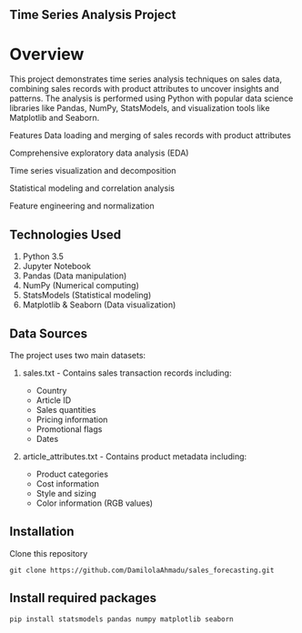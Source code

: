 ## Time Series Analysis Project
# Overview
This project demonstrates time series analysis techniques on sales data, combining sales records with product attributes to uncover insights and patterns. The analysis is performed using Python with popular data science libraries like Pandas, NumPy, StatsModels, and visualization tools like Matplotlib and Seaborn.

Features
Data loading and merging of sales records with product attributes

Comprehensive exploratory data analysis (EDA)

Time series visualization and decomposition

Statistical modeling and correlation analysis

Feature engineering and normalization

## Technologies Used
1. Python 3.5
2. Jupyter Notebook
3. Pandas (Data manipulation)
4. NumPy (Numerical computing)
5. StatsModels (Statistical modeling)
6. Matplotlib & Seaborn (Data visualization)

## Data Sources
The project uses two main datasets:
1. sales.txt - Contains sales transaction records including:
    - Country
    - Article ID
    - Sales quantities
    - Pricing information
    - Promotional flags
    - Dates

2. article_attributes.txt - Contains product metadata including:
    - Product categories
    - Cost information
    - Style and sizing
    - Color information (RGB values)

## Installation
Clone this repository
```
git clone https://github.com/DamilolaAhmadu/sales_forecasting.git
```

## Install required packages
```
pip install statsmodels pandas numpy matplotlib seaborn
```
